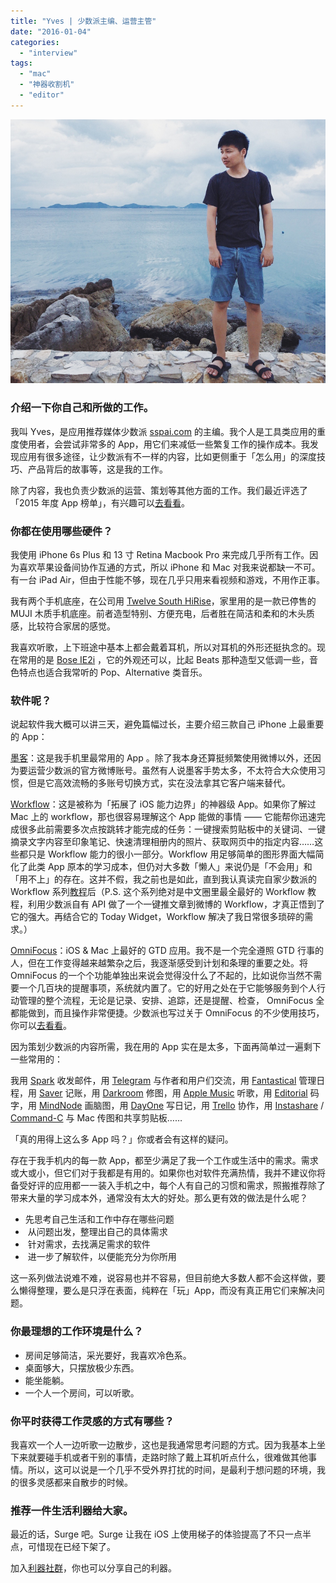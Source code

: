 ```yaml
---
title: "Yves | 少数派主编、运营主管"
date: "2016-01-04"
categories: 
  - "interview"
tags: 
  - "mac"
  - "神器收割机"
  - "editor"
---
```


![yves](/images/yves.jpg)

### 介绍一下你自己和所做的工作。

我叫 Yves，是应用推荐媒体少数派 [sspai.com](https://sspai.com) 的主编。我个人是工具类应用的重度使用者，会尝试非常多的 App，用它们来减低一些繁复工作的操作成本。我发现应用有很多途径，让少数派有不一样的内容，比如更侧重于「怎么用」的深度技巧、产品背后的故事等，这是我的工作。

除了内容，我也负责少数派的运营、策划等其他方面的工作。我们最近评选了「2015 年度 App 榜单」，有兴趣可以[去看看](https://sspai.com/topic/best-apps-2015)。

### 你都在使用哪些硬件？

我使用 iPhone 6s Plus 和 13 寸 Retina Macbook Pro 来完成几乎所有工作。因为喜欢苹果设备间协作互通的方式，所以 iPhone 和 Mac 对我来说都缺一不可。有一台 iPad Air，但由于性能不够，现在几乎只用来看视频和游戏，不用作正事。

我有两个手机底座，在公司用 [Twelve South HiRise](https://www.twelvesouth.com/product/hirise-iphone5-ipad-mini)，家里用的是一款已停售的 MUJI 木质手机底座。前者造型特别、方便充电，后者胜在简洁和柔和的木头质感，比较符合家居的感觉。

我喜欢听歌，上下班途中基本上都会戴着耳机，所以对耳机的外形还挺执念的。现在常用的是 [Bose IE2i](https://www.amazon.com/Bose-326223-0080-Mobile-Headset-Products/dp/B0043WCH66) ，它的外观还可以，比起 Beats 那种造型又低调一些，音色特点也适合我常听的 Pop、Alternative 类音乐。

### 软件呢？

说起软件我大概可以讲三天，避免篇幅过长，主要介绍三款自己 iPhone 上最重要的 App：

[墨客](https://sspai.com/tag/%E5%A2%A8%E5%AE%A2)：这是我手机里最常用的 App 。除了我本身还算挺频繁使用微博以外，还因为要运营少数派的官方微博账号。虽然有人说墨客手势太多，不太符合大众使用习惯，但是它高效流畅的多账号切换方式，实在没法拿其它客户端来替代。

[Workflow](https://sspai.com/tag/Workflow)：这是被称为「拓展了 iOS 能力边界」的神器级 App。如果你了解过 Mac 上的 workflow，那也很容易理解这个 App 能做的事情 —— 它能帮你迅速完成很多此前需要多次点按跳转才能完成的任务：一键搜索剪贴板中的关键词、一键摘录文字内容至印象笔记、快速清理相册内的照片、获取网页中的指定内容……这些都只是 Workflow 能力的很小一部分。Workflow 用足够简单的图形界面大幅简化了此类 App 原本的学习成本，但仍对大多数「懒人」来说仍是「不会用」和「用不上」的存在。这并不假，我之前也是如此，直到我认真读完自家少数派的 Workflow 系列[教程](https://sspai.com/search/?q=Workflow+%E6%95%99%E7%A8%8B)后（P.S. 这个系列绝对是中文圈里最全最好的 Workflow 教程，利用少数派自有 API 做了一个一键推文章到微博的 Workflow，才真正悟到了它的强大。再结合它的 Today Widget，Workflow 解决了我日常很多琐碎的需求。）

[OmniFocus](https://sspai.com/tag/OmniFocus)：iOS & Mac 上最好的 GTD 应用。我不是一个完全遵照 GTD 行事的人，但在工作变得越来越繁杂之后，我逐渐感受到计划和条理的重要之处。将 OmniFocus 的一个个功能单独出来说会觉得没什么了不起的，比如说你当然不需要一个几百块的提醒事项，系统就内置了。它的好用之处在于它能够服务到个人行动管理的整个流程，无论是记录、安排、追踪，还是提醒、检查， OmniFocus 全都能做到，而且操作非常便捷。少数派也写过关于 OmniFocus 的不少使用技巧，你可以[去看看](https://sspai.com/tag/omnifocus)。

因为策划少数派的内容所需，我在用的 App 实在是太多，下面再简单过一遍剩下一些常用的：

我用 [Spark](https://sspai.com/tag/Spark) 收发邮件，用 [Telegram](https://sspai.com/tag/Telegram) 与作者和用户们交流，用 [Fantastical](https://sspai.com/tag/Fantastical) 管理日程，用 [Saver](https://sspai.com/tag/Saver) 记账，用 [Darkroom](https://sspai.com/tag/Darkroom) 修图，用 [Apple Music](https://sspai.com/tag/AppleMusic) 听歌，用 [Editorial](https://editorial-app.com) 码字，用 [MindNode](https://sspai.com/tag/MindNode) 画脑图，用 [DayOne](https://sspai.com/tag/DayOne) 写日记，用 [Trello](https://trello.com/) 协作，用 [Instashare](https://sspai.com/tag/Instashare) / [Command-C](https://sspai.com/tag/command-c) 与 Mac 传图和共享剪贴板……

「真的用得上这么多 App 吗？」你或者会有这样的疑问。

存在于我手机内的每一款 App，都至少满足了我一个工作或生活中的需求。需求或大或小，但它们对于我都是有用的。如果你也对软件充满热情，我并不建议你将备受好评的应用都一一装入手机之中，每个人有自己的习惯和需求，照搬推荐除了带来大量的学习成本外，通常没有太大的好处。那么更有效的做法是什么呢？

- 先思考自己生活和工作中存在哪些问题
-  从问题出发，整理出自己的具体需求
-  针对需求，去找满足需求的软件
-  进一步了解软件，以便能充分为你所用

这一系列做法说难不难，说容易也并不容易，但目前绝大多数人都不会这样做，要么懒得整理，要么是只浮在表面，纯粹在「玩」App，而没有真正用它们来解决问题。

### 你最理想的工作环境是什么？

- 房间足够简洁，采光要好，我喜欢冷色系。
- 桌面够大，只摆放极少东西。
- 能坐能躺。
- 一个人一个房间，可以听歌。

### 你平时获得工作灵感的方式有哪些？

我喜欢一个人一边听歌一边散步，这也是我通常思考问题的方式。因为我基本上坐下来就要碰手机或者干别的事情，走路时除了戴上耳机听点什么，很难做其他事情。所以，这可以说是一个几乎不受外界打扰的时间，是最利于想问题的环境，我的很多灵感都来自散步的时候。

### 推荐一件生活利器给大家。

最近的话，Surge 吧。Surge 让我在 iOS 上使用梯子的体验提高了不只一点半点，可惜现在已经下架了。

加入[利器社群](https://liqi.io/community/)，你也可以分享自己的利器。
